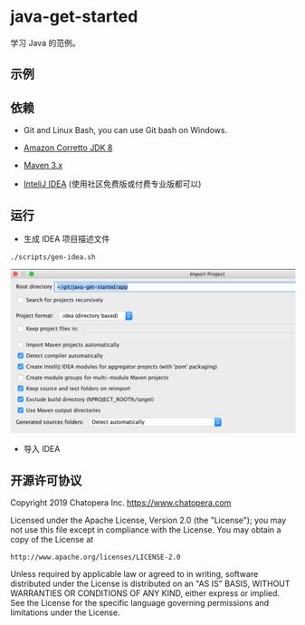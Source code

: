 # java-get-started

学习 Java 的范例。

## 示例

## 依赖

- Git and Linux Bash, you can use Git bash on Windows.

- [Amazon Corretto JDK 8](https://aws.amazon.com/cn/corretto/)

- [Maven 3.x](http://maven.apache.org/)

- [InteliJ IDEA](https://www.jetbrains.com/idea/) (使用社区免费版或付费专业版都可以)

## 运行

- 生成 IDEA 项目描述文件

```
./scripts/gen-idea.sh
```

![](./assets/1.png)

- 导入 IDEA

## 开源许可协议

Copyright 2019 Chatopera Inc. <https://www.chatopera.com>

Licensed under the Apache License, Version 2.0 (the "License");
you may not use this file except in compliance with the License.
You may obtain a copy of the License at

    http://www.apache.org/licenses/LICENSE-2.0

Unless required by applicable law or agreed to in writing, software
distributed under the License is distributed on an "AS IS" BASIS,
WITHOUT WARRANTIES OR CONDITIONS OF ANY KIND, either express or implied.
See the License for the specific language governing permissions and
limitations under the License.

